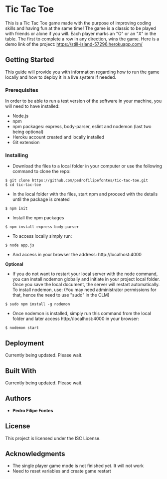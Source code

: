 # Tic Tac Toe

This is a Tic Tac Toe game made with the purpose of improving coding skills and having fun at the same time! The game is a classic to be played with friends or alone if you will. Each player marks an "O" or an "X" in the table. The first to complete a row in any direction, wins the game. Here is a demo link of the project: https://still-island-57296.herokuapp.com/

## Getting Started

This guide will provide you with information regarding how to run the game locally and how to deploy it in a live system if needed.

### Prerequisites

In order to be able to run a test version of the software in your machine, you will need to have installed:


* Node.js
* npm
* npm packages: express, body-parser, eslint and nodemon (last two being optional)
* Heroku account created and locally installed
* Git extension

### Installing


* Download the files to a local folder in your computer or use the following command to clone the repo:

```
$ git clone https://github.com/pedrofilipefontes/tic-tac-toe.git
$ cd tic-tac-toe
```

* In the local folder with the files, start npm and proceed with the details until the package is created

```
$ npm init
```

* Install the npm packages

```
$ npm install express body-parser
```

* To access locally simply run:

```
$ node app.js
```

* And access in your browser the address: http://localhost:4000

**Optional**

* If you do not want to restart your local server with the node command, you can install nodemon globally and initiate in your project local folder. Once you save the local document, the server will restart automatically. To install nodemon, use: (You may need administrator permissions for that, hence the need to use "sudo" in the CLM)

```
$ sudo npm install -g nodemon
```

* Once nodemon is installed, simply run this command from the local folder and later access http://localhost:4000 in your browser:

```
$ nodemon start
```

## Deployment

Currently being updated. Please wait.

## Built With

Currently being updated. Please wait.


## Authors

* **Pedro Filipe Fontes**


## License

This project is licensed under the ISC License.

## Acknowledgments

* The single player game mode is not finished yet. It will not work
* Need to reset variables and create game restart
